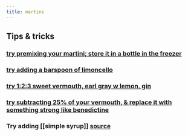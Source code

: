 ```yaml
---
title: martini
---
```


## Tips & tricks
### [try premixing your martini; store it in a bottle in the freezer](https://punchdrink.com/articles/the-freeze-ahead-bottled-cocktail-martini-recipe/)
### [try adding a barspoon of limoncello](https://themartinisocialist.com/2014/09/22/the-man-from-the-alphabet-agencies/)
### [try 1:2:3 sweet vermouth, earl gray w lemon, gin](https://themartinisocialist.com/2014/08/25/earl-grey-martini/)
### [try subtracting 25% of your vermouth, & replace it with something strong like benedictine](https://www.youtube.com/watch?v=bvuFw8S-V3o&t=202s)
### Try adding [[simple syrup]] [source](https://punchdrink.com/articles/put-simple-syrup-in-your-martini-cocktail-recipe-seriously/)
